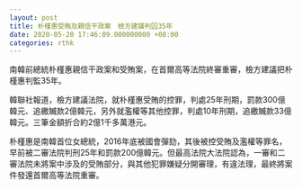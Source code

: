 ```yaml
---
layout: post
title: 朴槿惠受賄及親信干政案　檢方建議判囚35年
date: 2020-05-20 17:46:09.000000000 +08:00
categories: rthk
---
```


南韓前總統朴槿惠親信干政案和受賄案，在首爾高等法院終審重審，檢方建議把朴槿惠判監35年。

韓聯社報道，檢方建議法院，就朴槿惠受賄的控罪，判處25年刑期，罰款300億韓元、追繳贓款2億韓元，另外就濫權等其他控罪，判處10年刑期，追繳贓款33億韓元。三筆金額折合約2億1千多萬港元。

朴槿惠是南韓首位女總統，2016年底被國會彈劾，其後被控受賄及濫權等罪名，早前被二審法院判刑25年和罰款200億韓元。但最高法院大法院認為，一審和二審法院未將案中涉及的受賄部分，與其他犯罪嫌疑分開審理，有違法理，最終將案件發還首爾高等法院重審。

